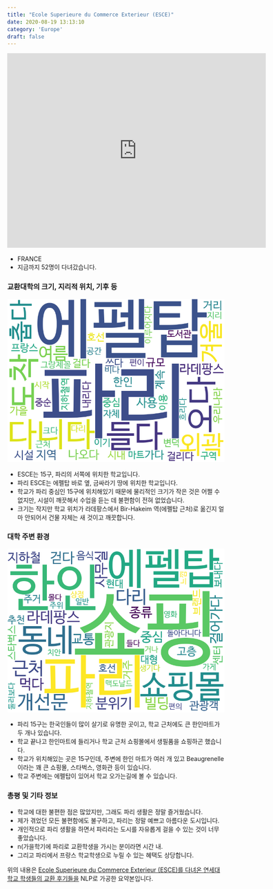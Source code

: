 ```yaml
---
title: "Ecole Superieure du Commerce Exterieur (ESCE)"
date: 2020-08-19 13:13:10
category: 'Europe'
draft: false
---
```


<iframe
width="600"
height="450"
frameborder="0" style="border:0"
src="https://www.google.com/maps/embed/v1/place?key=AIzaSyC9e1AME-pVmWC4hBpFdu5S4dKzyepa3HQ&q=Ecole+Superieure+du+Commerce+Exterieur+(ESCE)&center=48.851228000000006,2.2885991000000003&zoom=14" allowfullscreen>
</iframe>

* FRANCE
* 지금까지 52명이 다녀갔습니다. 

### 교환대학의 크기, 지리적 위치, 기후 등

![gen_info-WordCloud](../univ_wordclouds_okt/gen_info/FR000005_gen_info_okt.png)

* ESCE는 15구, 파리의 서쪽에 위치한 학교입니다.
* 파리 ESCE는 에펠탑 바로 옆, 금싸라기 땅에 위치한 학교입니다.
* 학교가 파리 중심인 15구에 위치해있기 때문에 물리적인 크기가 작은 것은 어쩔 수 없지만, 시설이 깨끗해서 수업을 듣는 데 불편함이 전혀 없었습니다.
* 크기는 작지만 학교 위치가 라데팡스에서 Bir-Hakeim 역(에펠탑 근처)로 옮긴지 얼마 안되어서 건물 자체는 새 것이고 깨끗합니다.


### 대학 주변 환경

![env_info-WordCloud](../univ_wordclouds_okt/env_info/FR000005_env_info_okt.png)

* 파리 15구는 한국인들이 많이 살기로 유명한 곳이고, 학교 근처에도 큰 한인마트가 두 개나 있습니다.
* 학교 끝나고 한인마트에 들리거나 학교 근처 쇼핑몰에서 생필품을 쇼핑하곤 했습니다.
* 학교가 위치해있는 곳은 15구인데, 주변에 한인 마트가 여러 개 있고 Beaugrenelle이라는 꽤 큰 쇼핑몰, 스타벅스, 영화관 등이 있습니다.
* 학교 주변에는 에펠탑이 있어서 학교 오가는길에 볼 수 있습니다.


### 총평 및 기타 정보 
* 학교에 대한 불편한 점은 많았지만, 그래도 파리 생활은 정말 즐거웠습니다.
* 제가 겪었던 모든 불편함에도 불구하고, 파리는 정말 예쁘고 아름다운 도시입니다.
* 개인적으로 파리 생활을 하면서 파리라는 도시를 자유롭게 걸을 수 있는 것이 너무 좋았습니다.
* n(가을학기에 파리로 교환학생을 가시는 분이라면 시간 내.
* 그리고 파리에서 프랑스 학교학생으로 누릴 수 있는 혜택도 상당합니다.


위의 내용은 [Ecole Superieure du Commerce Exterieur (ESCE)를 다녀온 연세대학교 학생들의 교환 후기들을](http://oia.yonsei.ac.kr/partner/expReport.asp?ucode=FR000005&bgbn=A) NLP로 가공한 요약본입니다. 
